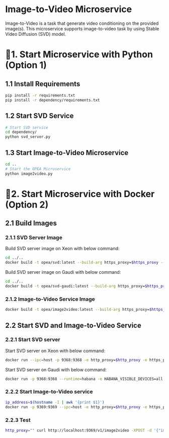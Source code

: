 # Image-to-Video Microservice

Image-to-Video is a task that generate video conditioning on the provided image(s). This microservice supports image-to-video task by using Stable Video Diffusion (SVD) model.

# 🚀1. Start Microservice with Python (Option 1)

## 1.1 Install Requirements

```bash
pip install -r requirements.txt
pip install -r dependency/requirements.txt
```

## 1.2 Start SVD Service

```bash
# Start SVD service
cd dependency/
python svd_server.py
```

## 1.3 Start Image-to-Video Microservice

```bash
cd ..
# Start the OPEA Microservice
python image2video.py
```

# 🚀2. Start Microservice with Docker (Option 2)

## 2.1 Build Images

### 2.1.1 SVD Server Image

Build SVD server image on Xeon with below command:

```bash
cd ../..
docker build -t opea/svd:latest --build-arg https_proxy=$https_proxy --build-arg http_proxy=$http_proxy -f comps/image2video/src/dependency/Dockerfile .
```

Build SVD server image on Gaudi with below command:

```bash
cd ../..
docker build -t opea/svd-gaudi:latest --build-arg https_proxy=$https_proxy --build-arg http_proxy=$http_proxy -f comps/image2video/src/dependency/Dockerfile.intel_hpu .
```

### 2.1.2 Image-to-Video Service Image

```bash
docker build -t opea/image2video:latest --build-arg https_proxy=$https_proxy --build-arg http_proxy=$http_proxy -f comps/image2video/src/Dockerfile .
```

## 2.2 Start SVD and Image-to-Video Service

### 2.2.1 Start SVD server

Start SVD server on Xeon with below command:

```bash
docker run --ipc=host -p 9368:9368 -e http_proxy=$http_proxy -e https_proxy=$https_proxy opea/svd:latest
```

Start SVD server on Gaudi with below command:

```bash
docker run -p 9368:9368 --runtime=habana -e HABANA_VISIBLE_DEVICES=all -e OMPI_MCA_btl_vader_single_copy_mechanism=none --cap-add=sys_nice --ipc=host -e http_proxy=$http_proxy -e https_proxy=$https_proxy opea/svd-gaudi:latest
```

### 2.2.2 Start Image-to-Video service

```bash
ip_address=$(hostname -I | awk '{print $1}')
docker run -p 9369:9369 --ipc=host -e http_proxy=$http_proxy -e https_proxy=$https_proxy -e SVD_ENDPOINT=http://$ip_address:9368 opea/image2video:latest
```

### 2.2.3 Test

```bash
http_proxy="" curl http://localhost:9369/v1/image2video -XPOST -d '{"images_path":[{"image_path":"https://huggingface.co/datasets/huggingface/documentation-images/resolve/main/diffusers/svd/rocket.png"}]}' -H 'Content-Type: application/json'
```
